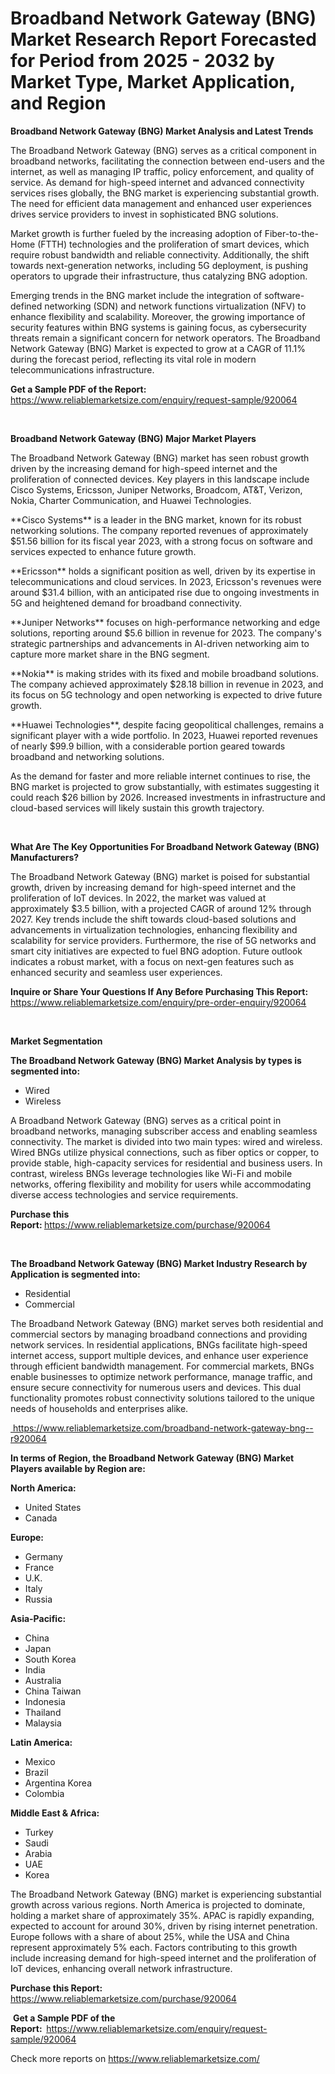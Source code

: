 <p><h1>Broadband Network Gateway (BNG) Market Research Report Forecasted for Period from 2025 -  2032 by Market Type, Market Application, and Region</h1></p><p><strong>Broadband Network Gateway (BNG) Market Analysis and Latest Trends</strong></p>
<p><p>The Broadband Network Gateway (BNG) serves as a critical component in broadband networks, facilitating the connection between end-users and the internet, as well as managing IP traffic, policy enforcement, and quality of service. As demand for high-speed internet and advanced connectivity services rises globally, the BNG market is experiencing substantial growth. The need for efficient data management and enhanced user experiences drives service providers to invest in sophisticated BNG solutions.</p><p>Market growth is further fueled by the increasing adoption of Fiber-to-the-Home (FTTH) technologies and the proliferation of smart devices, which require robust bandwidth and reliable connectivity. Additionally, the shift towards next-generation networks, including 5G deployment, is pushing operators to upgrade their infrastructure, thus catalyzing BNG adoption.</p><p>Emerging trends in the BNG market include the integration of software-defined networking (SDN) and network functions virtualization (NFV) to enhance flexibility and scalability. Moreover, the growing importance of security features within BNG systems is gaining focus, as cybersecurity threats remain a significant concern for network operators. The Broadband Network Gateway (BNG) Market is expected to grow at a CAGR of 11.1% during the forecast period, reflecting its vital role in modern telecommunications infrastructure.</p></p>
<p><strong>Get a Sample PDF of the Report:&nbsp;</strong> <a href="https://www.reliablemarketsize.com/enquiry/request-sample/920064?utm_campaign=3382&utm_medium=2&utm_source=Github&utm_content=ia&utm_term=11032025&utm_id=broadband-network-gateway-bng">https://www.reliablemarketsize.com/enquiry/request-sample/920064</a></p>
<p>&nbsp;</p>
<p><strong>Broadband Network Gateway (BNG) Major Market Players</strong></p>
<p><p>The Broadband Network Gateway (BNG) market has seen robust growth driven by the increasing demand for high-speed internet and the proliferation of connected devices. Key players in this landscape include Cisco Systems, Ericsson, Juniper Networks, Broadcom, AT&T, Verizon, Nokia, Charter Communication, and Huawei Technologies.</p><p>**Cisco Systems** is a leader in the BNG market, known for its robust networking solutions. The company reported revenues of approximately $51.56 billion for its fiscal year 2023, with a strong focus on software and services expected to enhance future growth. </p><p>**Ericsson** holds a significant position as well, driven by its expertise in telecommunications and cloud services. In 2023, Ericsson's revenues were around $31.4 billion, with an anticipated rise due to ongoing investments in 5G and heightened demand for broadband connectivity.</p><p>**Juniper Networks** focuses on high-performance networking and edge solutions, reporting around $5.6 billion in revenue for 2023. The company's strategic partnerships and advancements in AI-driven networking aim to capture more market share in the BNG segment.</p><p>**Nokia** is making strides with its fixed and mobile broadband solutions. The company achieved approximately $28.18 billion in revenue in 2023, and its focus on 5G technology and open networking is expected to drive future growth.</p><p>**Huawei Technologies**, despite facing geopolitical challenges, remains a significant player with a wide portfolio. In 2023, Huawei reported revenues of nearly $99.9 billion, with a considerable portion geared towards broadband and networking solutions.</p><p>As the demand for faster and more reliable internet continues to rise, the BNG market is projected to grow substantially, with estimates suggesting it could reach $26 billion by 2026. Increased investments in infrastructure and cloud-based services will likely sustain this growth trajectory.</p></p>
<p>&nbsp;</p>
<p><strong>What Are The Key Opportunities For Broadband Network Gateway (BNG) Manufacturers?</strong></p>
<p><p>The Broadband Network Gateway (BNG) market is poised for substantial growth, driven by increasing demand for high-speed internet and the proliferation of IoT devices. In 2022, the market was valued at approximately $3.5 billion, with a projected CAGR of around 12% through 2027. Key trends include the shift towards cloud-based solutions and advancements in virtualization technologies, enhancing flexibility and scalability for service providers. Furthermore, the rise of 5G networks and smart city initiatives are expected to fuel BNG adoption. Future outlook indicates a robust market, with a focus on next-gen features such as enhanced security and seamless user experiences.</p></p>
<p><strong>Inquire or Share Your Questions If Any Before Purchasing This Report:</strong> <a href="https://www.reliablemarketsize.com/enquiry/pre-order-enquiry/920064?utm_campaign=3382&utm_medium=2&utm_source=Github&utm_content=ia&utm_term=11032025&utm_id=broadband-network-gateway-bng">https://www.reliablemarketsize.com/enquiry/pre-order-enquiry/920064</a></p>
<p>&nbsp;</p>
<p><strong>Market Segmentation</strong></p>
<p><strong>The Broadband Network Gateway (BNG) Market Analysis by types is segmented into:</strong></p>
<p><ul><li>Wired</li><li>Wireless</li></ul></p>
<p><p>A Broadband Network Gateway (BNG) serves as a critical point in broadband networks, managing subscriber access and enabling seamless connectivity. The market is divided into two main types: wired and wireless. Wired BNGs utilize physical connections, such as fiber optics or copper, to provide stable, high-capacity services for residential and business users. In contrast, wireless BNGs leverage technologies like Wi-Fi and mobile networks, offering flexibility and mobility for users while accommodating diverse access technologies and service requirements.</p></p>
<p><strong>Purchase this Report:&nbsp;</strong><a href="https://www.reliablemarketsize.com/purchase/920064?utm_campaign=3382&utm_medium=2&utm_source=Github&utm_content=ia&utm_term=11032025&utm_id=broadband-network-gateway-bng">https://www.reliablemarketsize.com/purchase/920064</a></p>
<p>&nbsp;</p>
<p><strong>The Broadband Network Gateway (BNG) Market Industry Research by Application is segmented into:</strong></p>
<p><ul><li>Residential</li><li>Commercial</li></ul></p>
<p><p>The Broadband Network Gateway (BNG) market serves both residential and commercial sectors by managing broadband connections and providing network services. In residential applications, BNGs facilitate high-speed internet access, support multiple devices, and enhance user experience through efficient bandwidth management. For commercial markets, BNGs enable businesses to optimize network performance, manage traffic, and ensure secure connectivity for numerous users and devices. This dual functionality promotes robust connectivity solutions tailored to the unique needs of households and enterprises alike.</p></p>
<p><a href="https://www.reliablemarketsize.com/broadband-network-gateway-bng--r920064?utm_campaign=3382&utm_medium=2&utm_source=Github&utm_content=ia&utm_term=11032025&utm_id=broadband-network-gateway-bng">&nbsp;https://www.reliablemarketsize.com/broadband-network-gateway-bng--r920064</a></p>
<p><strong>In terms of Region, the Broadband Network Gateway (BNG) Market Players available by Region are:</strong></p>
<p>
    <p> <strong> North America: </strong>
        <ul>
            <li>United States</li>
            <li>Canada</li>
        </ul>
        </p> 
    <p> <strong> Europe: </strong>
        <ul>
            <li>Germany</li>
            <li>France</li>
            <li>U.K.</li>
            <li>Italy</li>
            <li>Russia</li>
        </ul>
        </p> 
    <p> <strong> Asia-Pacific: </strong>
        <ul>
            <li>China</li>
            <li>Japan</li>
            <li>South Korea</li>
            <li>India</li>
            <li>Australia</li>
            <li>China Taiwan</li>
            <li>Indonesia</li>
            <li>Thailand</li>
            <li>Malaysia</li>
        </ul>
        </p> 
    <p> <strong> Latin America: </strong>
        <ul>
            <li>Mexico</li>
            <li>Brazil</li>
            <li>Argentina Korea</li>
            <li>Colombia</li>
        </ul>
        </p> 
    <p> <strong> Middle East & Africa: </strong>
        <ul>
            <li>Turkey</li>
            <li>Saudi</li>
            <li>Arabia</li>
            <li>UAE</li>
            <li>Korea</li>
        </ul>
    </p>
    </p>
<p><p>The Broadband Network Gateway (BNG) market is experiencing substantial growth across various regions. North America is projected to dominate, holding a market share of approximately 35%. APAC is rapidly expanding, expected to account for around 30%, driven by rising internet penetration. Europe follows with a share of about 25%, while the USA and China represent approximately 5% each. Factors contributing to this growth include increasing demand for high-speed internet and the proliferation of IoT devices, enhancing overall network infrastructure.</p></p>
<p><strong>Purchase this Report: </strong><a href="https://www.reliablemarketsize.com/purchase/920064?utm_campaign=3382&utm_medium=2&utm_source=Github&utm_content=ia&utm_term=11032025&utm_id=broadband-network-gateway-bng">https://www.reliablemarketsize.com/purchase/920064</a></p>
<p>&nbsp;<strong>Get a Sample PDF of the Report:&nbsp;&nbsp;</strong><a href="https://www.reliablemarketsize.com/enquiry/request-sample/920064?utm_campaign=3382&utm_medium=2&utm_source=Github&utm_content=ia&utm_term=11032025&utm_id=broadband-network-gateway-bng">https://www.reliablemarketsize.com/enquiry/request-sample/920064</a></p>
<p><strong></strong></p>
<p>Check more reports on <a href="https://www.reliablemarketsize.com/?utm_campaign=3382&utm_medium=2&utm_source=Github&utm_content=ia&utm_term=11032025&utm_id=broadband-network-gateway-bng">https://www.reliablemarketsize.com/</a></p>